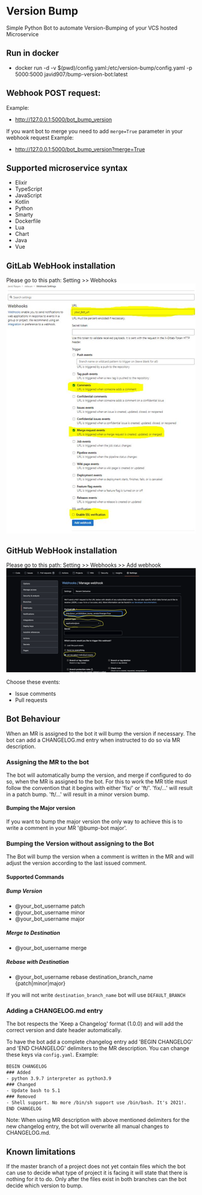 # Version Bump
Simple Python Bot to automate Version-Bumping of your VCS hosted Microservice


## Run in docker
- docker run -d -v $(pwd)/config.yaml:/etc/version-bump/config.yaml -p 5000:5000 javid907/bump-version-bot:latest


## Webhook POST request:
Example:
  - http://127.0.0.1:5000/bot_bump_version

If you want bot to merge you need to add `merge=True` parameter in your webhook request
Example:
  - http://127.0.0.1:5000/bot_bump_version?merge=True

## Supported microservice syntax
- Elixir
- TypeScript
- JavaScript
- Kotlin
- Python
- Smarty
- Dockerfile
- Lua
- Chart
- Java
- Vue


## GitLab WebHook installation

Please go to this path: Setting >> Webhooks
  ![plot](./doc/images/gitlab-webhook.jpeg)


## GitHub WebHook installation

Please go to this path: Setting >> Webhooks >> Add webhook
  ![plot](./doc/images/github-webhook.png)

Choose these events:
- Issue comments
- Pull requests

## Bot Behaviour
When an MR is assigned to the bot it will bump the version if necessary. The bot can add a CHANGELOG.md entry when
instructed to do so via MR description.

### Assigning the MR to the bot
The bot will automatically bump the version, and merge if configured to do so, when the MR is assigned
to the bot. For this to work the MR title must follow the convention that it begins with either 'fix/'
or 'ft/'. 'fix/...' will result in a patch bump. 'ft/...' will result in a minor version bump.

#### Bumping the Major version
If you want to bump the major version the only way to achieve this is to write a comment in your MR
'@bump-bot major'.

### Bumping the Version without assigning to the Bot
The Bot will bump the version when a comment is written in the MR and will adjust the version according
to the last issued comment.

#### Supported Commands
##### Bump Version
- @your_bot_username patch
- @your_bot_username minor
- @your_bot_username major

##### Merge to Destination
- @your_bot_username merge

##### Rebase with Destination
- @your_bot_username rebase destination_branch_name {patch|minor|major}

If you will not write `destination_branch_name` bot will use `DEFAULT_BRANCH`

### Adding a CHANGELOG.md entry
The bot respects the 'Keep a Changelog' format (1.0.0) and will add the correct version and date header automatically.

To have the bot add a complete changelog entry add 'BEGIN CHANGELOG' and 'END CHANGELOG' delimiters to the MR description.
You can change these keys via `config.yaml`.
Example:
```
BEGIN CHANGELOG
### Added
- python 3.9.7 interpreter as python3.9
### Changed
- Update bash to 5.1
### Removed
- Shell support. No more /bin/sh support use /bin/bash. It's 2021!.
END CHANGELOG
```

Note: When using MR description with above mentioned delimiters for the new changelog entry, the bot will overwrite all manual changes to CHANGELOG.md.



## Known limitations
If the master branch of a project does not yet contain files which the bot can use to decide what type
of project it is facing it will state that there is nothing for it to do. Only after the files exist in
both branches can the bot decide which version to bump.

